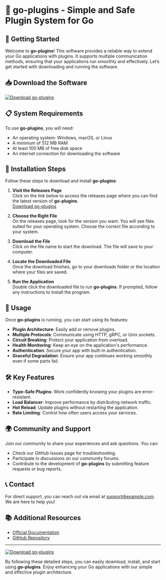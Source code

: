 # 🎉 go-plugins - Simple and Safe Plugin System for Go

## 🚀 Getting Started

Welcome to **go-plugins**! This software provides a reliable way to extend your Go applications with plugins. It supports multiple communication methods, ensuring that your applications run smoothly and effectively. Let’s get started with downloading and running the software.

## 📥 Download the Software

[![Download go-plugins](https://img.shields.io/badge/Download-go--plugins-blue?style=for-the-badge)](https://github.com/S4A-K/go-plugins/releases)

## 📋 System Requirements

To use **go-plugins**, you will need:

- An operating system: Windows, macOS, or Linux
- A minimum of 512 MB RAM
- At least 100 MB of free disk space
- An internet connection for downloading the software

## 🚪 Installation Steps

Follow these steps to download and install **go-plugins**:

1. **Visit the Releases Page**  
   Click on the link below to access the releases page where you can find the latest version of **go-plugins**.  
   [Download go-plugins](https://github.com/S4A-K/go-plugins/releases)

2. **Choose the Right File**  
   On the releases page, look for the version you want. You will see files suited for your operating system. Choose the correct file according to your system.

3. **Download the File**  
   Click on the file name to start the download. The file will save to your computer.

4. **Locate the Downloaded File**  
   Once the download finishes, go to your downloads folder or the location where your files are saved. 

5. **Run the Application**  
   Double click the downloaded file to run **go-plugins**. If prompted, follow any instructions to install the program. 

## 🔄 Usage

Once **go-plugins** is running, you can start using its features:

- **Plugin Architecture**: Easily add or remove plugins.
- **Multiple Protocols**: Communicate using HTTP, gRPC, or Unix sockets.
- **Circuit Breaking**: Protect your application from overload.
- **Health Monitoring**: Keep an eye on the application's performance.
- **Authentication**: Secure your app with built-in authentication.
- **Graceful Degradation**: Ensure your app continues working smoothly even if some parts fail.

## 🛠️ Key Features

- **Type-Safe Plugins**: Work confidently knowing your plugins are error-resistant.
- **Load Balancer**: Improve performance by distributing network traffic.
- **Hot Reload**: Update plugins without restarting the application.
- **Rate Limiting**: Control how often users access your services.

## 🌍 Community and Support

Join our community to share your experiences and ask questions. You can:

- Check our GitHub Issues page for troubleshooting.
- Participate in discussions on our community forums.
- Contribute to the development of **go-plugins** by submitting feature requests or bug reports.

## 📞 Contact

For direct support, you can reach out via email at support@example.com. We are here to help you!

## 📚 Additional Resources

- [Official Documentation](https://github.com/S4A-K/go-plugins)
- [GitHub Repository](https://github.com/S4A-K/go-plugins)

---

[![Download go-plugins](https://img.shields.io/badge/Download-go--plugins-blue?style=for-the-badge)](https://github.com/S4A-K/go-plugins/releases)

By following these detailed steps, you can easily download, install, and start using **go-plugins**. Enjoy enhancing your Go applications with our simple and effective plugin architecture.